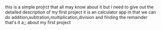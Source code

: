 this is a simple projrct that all may know about it but i need to give out the detailed description of my first project 
it is an calculator app in that we can do addition,subtration,multiplication,division and finding the remainder that's it a;; about my first project
